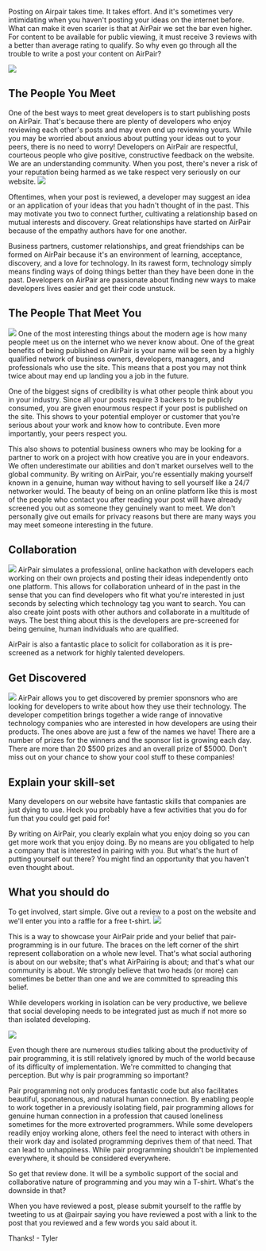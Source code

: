 Posting on Airpair takes time. It takes effort. And it's sometimes very intimidating when you haven't posting your ideas on the internet before. What can make it even scarier is that at AirPair we set the bar even higher. For content to be available for public viewing, it must receive 3 reviews with a better than average rating to qualify. So why even go through all the trouble to write a post your content on AirPair? 

<img src="https://bloggingforhistorians.files.wordpress.com/2013/06/mocha-dad-shakespeare-blog-cartoon.jpg?w=470">
<h2> The People You Meet </h2> 
One of the best ways to meet great developers is to start publishing posts on AirPair. That's because there are plenty of developers who enjoy reviewing each other's posts and may even end up reviewing yours. While you may be worried about anxious about putting your ideas out to your peers, there is no need to worry! Developers on AirPair are respectful, courteous people who give positive, constructive feedback on the website. We are an understanding community. When you post, there's never a risk of your reputation being harmed as we take respect very seriously on our website. 
<img src="http://airpair-blog.s3.amazonaws.com/wp-content/uploads/2014/01/airpair.jpg">

Oftentimes, when your post is reviewed, a developer may suggest an idea or an application of your ideas that you hadn't thought of in the past. This may motivate you two to connect further, cultivating a relationship based on mutual interests and discovery. Great relationships have started on AirPair because of the empathy authors have for one another. 

Business partners, customer relationships, and great friendships can be formed on AirPair because it's an environment of learning, acceptance, discovery, and a love for technology. In its rawest form, technology simply means finding ways of doing things better than they have been done in the past. Developers on AirPair are passionate about finding new ways to make developers lives easier and get their code unstuck. 

<h2> The People That Meet You </h2>
<img src="http://i.vimeocdn.com/video/474366853_640.jpg">
One of the most interesting things about the modern age is how many people meet us on the internet who we never know about. One of the great benefits of being published on AirPair is your name will be seen  by a highly qualified network of business owners, developers, managers, and professionals who use the site. This means that a post you may not think twice about may end up landing you a job in the future. 

One of the biggest signs of credibility is what other people think about you in your industry. Since all your posts require 3 backers to be publicly consumed, you are given enourmous respect if your post is published on the site. This shows to your potential employer or customer that you're serious about your work and know how to contribute. Even more importantly, your peers respect you. 

This also shows to potential business owners who may be looking for a partner to work on a project with how creative you are in your endeavors. We often underestimate our abilities and don't market ourselves well to the global community. By writing on AirPair, you're essentially making yourself known in a genuine, human way without having to sell yourself like a 24/7 networker would. The beauty of being on an online platform like this is most of the people who contact you after reading your post will have already screened you out as someone they genuinely want to meet. We don't personally give out emails for privacy reasons but there are many ways you may meet someone interesting in the future. 

 <h2> Collaboration </h2> 
 <img src="https://airpair.github.io/img/2015/02/social-authoring-header.png">
AirPair simulates a professional, online hackathon with developers each working on their own projects and posting their ideas independently onto one platform. This allows for collaboration unheard of in the past in the sense that you can find developers who fit what you're interested in just seconds by selecting which technology tag you want to search. You can also create joint posts with other authors and collaborate in a multitude of ways. The best thing about this is the developers are pre-screened for being genuine, human individuals who are qualified. 

AirPair is also a fantastic place to solicit for collaboration as it is pre-screened as a network for highly talented developers. 

 <h2> Get Discovered </h2> 
 <img src="https://pbs.twimg.com/media/B_NgTnOVIAAfHHL.png">
AirPair allows you to get discovered by premier sponsnors who are looking for developers to write about how they use their technology. The developer competition brings together a wide range of innovative technology companies who are interested in how developers are using their products. The ones above are just a few of the names we have! There are a number of prizes for the winners and the sponsor list is growing each day. There are more than 20 $500 prizes and an overall prize of $5000. Don't miss out on your chance to show your cool stuff to these companies!

<h2> Explain your skill-set </h2> 
Many developers on our website have fantastic skills that companies are just dying to use. Heck you probably have a few activities that you do for fun that you could get paid for!

By writing on AirPair, you clearly explain what you enjoy doing so you can get more work that you enjoy doing. By no means are you obligated to help a company that is interested in pairing with you. But what's the hurt of putting yourself out there? You might find an opportunity that you haven't even thought about. 

<h2> What you should do </h2> 

To get involved, start simple. Give out a review to a post on the website and we'll enter you into a raffle for a free t-shirt. 
<img src="https://slack-files.com/files-tmb/T02ATFDPL-F04U7TB0R-8c2564b294/crop_this_pic_if_you_need_to_1024.png">

This is a way to showcase your AirPair pride and your belief that pair-programming is in our future. The braces on the left corner of the shirt represent collaboration on a whole new level. That's what social authoring is about on our website; that's what AirPairing is about; and that's what our community is about. We strongly believe that two heads (or more) can sometimes be better than one and we are committed to spreading this belief. 

While developers working in isolation can be very productive, we believe that social developing needs to be integrated just as much if not more so than isolated developing. 

<img src="http://www.prowareness.com/blog/wp-content/uploads/2011/03/collective_experience_pair_programming.jpg">

Even though there are numerous studies talking about the productivity of pair programming, it is still relatively ignored by much of the world because of its difficulty of implementation. We're committed to changing that perception. But why is pair programming so important?  

Pair programming not only produces fantastic code but also facilitates beautiful, sponatenous, and natural human connection. By enabling people to work together in a previously isolating field, pair programming allows for genuine human connection in a profession that caused loneliness sometimes for the more extroverted programmers. While some developers readily enjoy working alone, others feel the need to interact with others in their work day and isolated programming deprives them of that need. That can lead to unhappiness. While pair programming shouldn't be implemented everywhere, it should be considered everywhere. 

So get that review done. It will be a symbolic support of the social and collaborative nature of programming and you may win a T-shirt. What's the downside in that?

When you have reviewed a post, please submit yourself to the raffle by tweeting to us at @airpair saying you have reviewed a post with a link to the post that you reviewed and a few words you said about it. 

Thanks! - Tyler